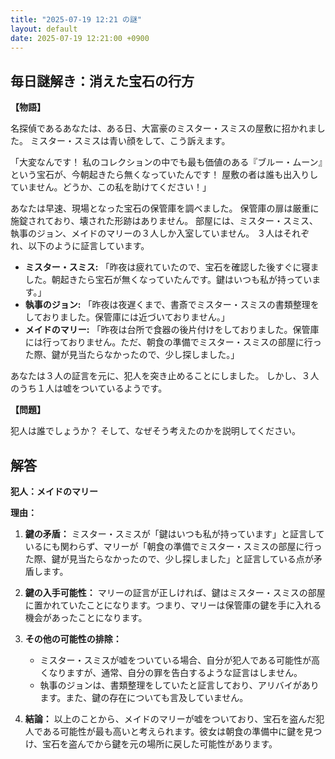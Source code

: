 ```yaml
---
title: "2025-07-19 12:21 の謎"
layout: default
date: 2025-07-19 12:21:00 +0900
---
```

## 毎日謎解き：消えた宝石の行方

**【物語】**

名探偵であるあなたは、ある日、大富豪のミスター・スミスの屋敷に招かれました。
ミスター・スミスは青い顔をして、こう訴えます。

「大変なんです！ 私のコレクションの中でも最も価値のある『ブルー・ムーン』という宝石が、今朝起きたら無くなっていたんです！ 屋敷の者は誰も出入りしていません。どうか、この私を助けてください！」

あなたは早速、現場となった宝石の保管庫を調べました。
保管庫の扉は厳重に施錠されており、壊された形跡はありません。
部屋には、ミスター・スミス、執事のジョン、メイドのマリーの３人しか入室していません。
３人はそれぞれ、以下のように証言しています。

*   **ミスター・スミス:** 「昨夜は疲れていたので、宝石を確認した後すぐに寝ました。朝起きたら宝石が無くなっていたんです。鍵はいつも私が持っています。」
*   **執事のジョン:** 「昨夜は夜遅くまで、書斎でミスター・スミスの書類整理をしておりました。保管庫には近づいておりません。」
*   **メイドのマリー:** 「昨夜は台所で食器の後片付けをしておりました。保管庫には行っておりません。ただ、朝食の準備でミスター・スミスの部屋に行った際、鍵が見当たらなかったので、少し探しました。」

あなたは３人の証言を元に、犯人を突き止めることにしました。
しかし、３人のうち１人は嘘をついているようです。

**【問題】**

犯人は誰でしょうか？ そして、なぜそう考えたのかを説明してください。

## 解答

**犯人：メイドのマリー**

**理由：**

1.  **鍵の矛盾：** ミスター・スミスが「鍵はいつも私が持っています」と証言しているにも関わらず、マリーが「朝食の準備でミスター・スミスの部屋に行った際、鍵が見当たらなかったので、少し探しました」と証言している点が矛盾します。

2.  **鍵の入手可能性：** マリーの証言が正しければ、鍵はミスター・スミスの部屋に置かれていたことになります。つまり、マリーは保管庫の鍵を手に入れる機会があったことになります。

3.  **その他の可能性の排除：**
    *   ミスター・スミスが嘘をついている場合、自分が犯人である可能性が高くなりますが、通常、自分の罪を告白するような証言はしません。
    *   執事のジョンは、書類整理をしていたと証言しており、アリバイがあります。また、鍵の存在についても言及していません。

4.  **結論：** 以上のことから、メイドのマリーが嘘をついており、宝石を盗んだ犯人である可能性が最も高いと考えられます。彼女は朝食の準備中に鍵を見つけ、宝石を盗んでから鍵を元の場所に戻した可能性があります。

